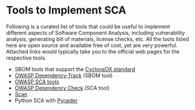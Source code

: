 # Tools to Implement SCA



Following is a curated list of tools that could be useful to implement different aspects of Software Component Analysis, including vulnerability analysis, generating bill of materials, license checks, etc. All the tools listed here are open source and available free of cost, yet are very powerful. Attached links would typically take you to the official web pages for the respective tools.

* SBOM tools that support the [CycloneDX standard](https://cyclonedx.org/tool-center/)
* [OWASP Dependency-Track](https://owasp.org/www-project-dependency-track/) (SBOM tool)
* [OWASP SCA tools](https://owasp.org/www-community/Component\_Analysis#tools-listing)
* [OWASP Dependency Check](https://owasp.org/www-project-dependency-check/) (SCA tool)
* [Scan](https://slscan.io/en/latest/)
* Python SCA with [Pyraider](https://pypi.org/project/pyraider/)
